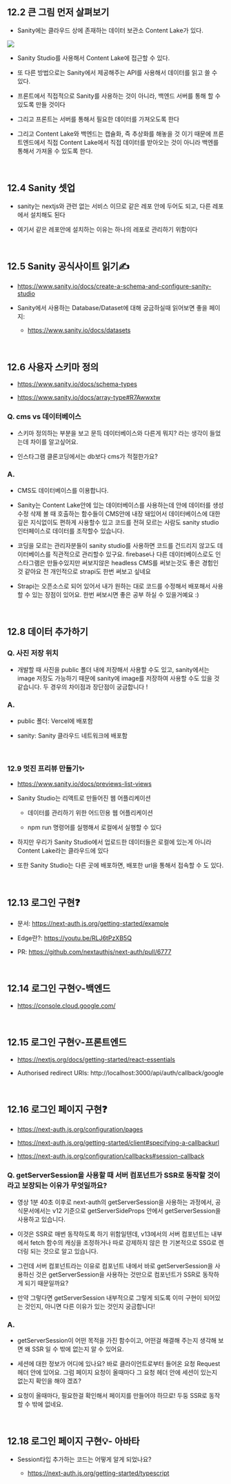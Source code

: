 ## 12.2 큰 그림 먼저 살펴보기

- Sanity에는 클라우드 상에 존재하는 데이터 보관소 Content Lake가 있다.

<img src='./images/12-1-1.png'>

- Sanity Studio를 사용해서 Content Lake에 접근할 수 있다.

- 또 다른 방법으로는 Sanity에서 제공해주는 API를 사용해서 데이터를 읽고 쓸 수 있다.

- 프론트에서 직접적으로 Sanity를 사용하는 것이 아니라, 백엔드 서버를 통해 할 수 있도록 만들 것이다

- 그리고 프론트는 서버를 통해서 필요한 데이터를 가져오도록 한다

- 그리고 Content Lake와 백엔드는 캡슐화, 즉 추상화를 해놓을 것 이기 때문에 프론트엔드에서 직접 Content Lake에서 직접 데이터를 받아오는 것이 아니라 백엔를 통해서 가져올 수 있도록 한다.

<br/>

## 12.4 Sanity 셋업

- sanity는 nextjs와 관련 없는 서비스 이므로 같은 레포 안에 두어도 되고, 다른 레포에서 설치해도 된다

- 여기서 같은 레포안에 설치하는 이유는 하나의 레포로 관리하기 위함이다

<br/>

## 12.5 Sanity 공식사이트 읽기✍️

- https://www.sanity.io/docs/create-a-schema-and-configure-sanity-studio

- Sanity에서 사용하는 Database/Dataset에 대해 궁금하실때 읽어보면 좋을 페이지:

  - https://www.sanity.io/docs/datasets

<br/>

## 12.6 사용자 스키마 정의

- https://www.sanity.io/docs/schema-types

- https://www.sanity.io/docs/array-type#R7Awwxtw

### Q. cms vs 데이터베이스

- 스키마 정의하는 부분을 보고 문득 데이터베이스와 다른게 뭐지? 라는 생각이 들었는데 차이를 알고싶어요.

- 인스타그램 클론코딩에서는 db보다 cms가 적절한가요?

### A.

- CMS도 데이터베이스를 이용합니다.

- Sanity는 Content Lake안에 있는 데이터베이스를 사용하는데 안에 데이터를 생성 수정 삭제 볼 때 호출하는 함수들이 CMS안에 내장 돼있어서 데이터베이스에 대한 깊은 지식없이도 편하게 사용할수 있고 코드를 전혀 모르는 사람도 sanity studio 인터페이스로 데이터를 조작할수 있습니다.

- 코딩을 모르는 관리자분들이 sanity studio를 사용하면 코드를 건드리지 않고도 데이터베이스를 직관적으로 관리할수 있구요. firebase나 다른 데이터베이스로도 인스타그램은 만들수있지만 써보지않은 headless CMS를 써보는것도 좋은 경험인 것 같아요 전 개인적으로 strapi도 한번 써보고 싶네요

- Strapi는 오픈소스로 되어 있어서 내가 원하는 대로 코드를 수정해서 배포해서 사용할 수 있는 장점이 있어요. 한번 써보시면 좋은 공부 하실 수 있을거예요 :)

<br/>

## 12.8 데이터 추가하기

### Q. 사진 저장 위치

- 개발할 때 사진을 public 폴더 내에 저장해서 사용할 수도 있고, sanity에서는 image 저장도 가능하기 때문에 sanity에 image를 저장하여 사용할 수도 있을 것 같습니다. 두 경우의 차이점과 장단점이 궁금합니다 !

### A.

- public 폴더: Vercel에 배포함

- sanity: Sanity 클라우드 네트워크에 배포함

<br/>

### 12.9 멋진 프리뷰 만들기✨

- https://www.sanity.io/docs/previews-list-views

- Sanity Studio는 리액트로 만들어진 웹 어플리케이션

  - 데이터를 관리하기 위한 어드민용 웹 어플리케이션

  - npm run 명령어를 실행해서 로컬에서 실행할 수 있다

- 하지만 우리가 Sanity Studio에서 업로드한 데이터들은 로컬에 있는게 아니라 Content Lake라는 클라우드에 있다

- 또한 Sanity Studio는 다른 곳에 배포하면, 배포한 url을 통해서 접속할 수 도 있다.

<br/>

## 12.13 로그인 구현❓

- 문서: https://next-auth.js.org/getting-started/example

- Edge란?: https://youtu.be/RLJ6tPzXB5Q

- PR: https://github.com/nextauthjs/next-auth/pull/6777

<br/>

## 12.14 로그인 구현💡-백엔드

- https://console.cloud.google.com/

<br/>

## 12.15 로그인 구현💡-프론트엔드

- https://nextjs.org/docs/getting-started/react-essentials

- Authorised redirect URIs: http://localhost:3000/api/auth/callback/google

<br/>

## 12.16 로그인 페이지 구현❓

- https://next-auth.js.org/configuration/pages

- https://next-auth.js.org/getting-started/client#specifying-a-callbackurl

- https://next-auth.js.org/configuration/callbacks#session-callback

### Q. getServerSession을 사용할 때 서버 컴포넌트가 SSR로 동작할 것이라고 보장되는 이유가 무엇일까요?

- 영상 1분 40초 이후로 next-auth의 getServerSession을 사용하는 과정에서, 공식문서에서는 v12 기준으로 getServerSideProps 안에서 getServerSession을 사용하고 있습니다.

- 이것은 SSR로 매번 동작하도록 하기 위함일텐데, v13에서의 서버 컴포넌트는 내부에서 fetch 함수의 캐싱을 조정하거나 따로 강제하지 않은 한 기본적으로 SSG로 렌더링 되는 것으로 알고 있습니다.

- 그런데 서버 컴포넌트라는 이유로 컴포넌트 내에서 바로 getServerSession을 사용하신 것은 getServerSession을 사용하는 것만으로 컴포넌트가 SSR로 동작하게 되기 때문일까요?

- 만약 그렇다면 getServerSession 내부적으로 그렇게 되도록 이미 구현이 되어있는 것인지, 아니면 다른 이유가 있는 것인지 궁금합니다!

### A.

- getServerSession이 어떤 목적을 가진 함수이고, 어떤걸 해결해 주는지 생각해 보면 왜 SSR 일 수 밖에 없는지 알 수 있어요.

- 세션에 대한 정보가 어디에 있나요? 바로 클라이언트로부터 들어온 요청 Request 헤더 안에 있어요. 그럼 페이지 요청이 올때마다 그 요청 헤더 안에 세션이 있는지 없는지 확인을 해야 겠죠?

- 요청이 올때마다, 필요한걸 확인해서 페이지를 만들어야 하므로! 두둥 SSR로 동작할 수 밖에 없네요.

<br/>

## 12.18 로그인 페이지 구현💡- 아바타

- Session타입 추가하는 코드는 어떻게 알게 되었나요?

  - https://next-auth.js.org/getting-started/typescript
